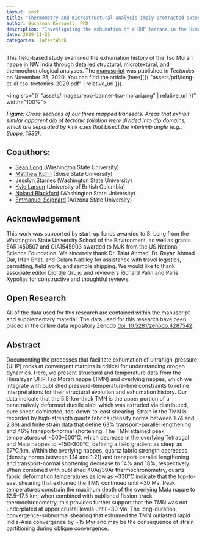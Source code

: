 ```yaml
---
layout: post
title: "Thermometry and microstructural analysis imply protracted extensional exhumation of the Tso Morari UHP nappe, northwestern Himalaya: implications for models of UHP exhumation"
author: Buchanan Kerswell, PhD
description: "Investigating the exhumation of a UHP terrane in the Himalaya"
date: 2020-11-25
categories: latestWork
---
```


This field-based study examined the exhumation history of the Tso Morari nappe in NW India through detailed structural, microtextural, and thermochronological analyses. The [manuscript](https://agupubs.onlinelibrary.wiley.com/doi/full/10.1029/2020TC006482) was published in *Tectonics* on November 25, 2020. You can find the article [here]({{ "assets/pdf/long-et-al-tso-tectonics-2020.pdf" | relative_url }}).

<img src="{{ "assets/images/repo-banner-tso-morari.png" | relative_url }}" width="100%">

***Figure:*** *Cross sections of our three mapped transects. Areas that exhibit similar apparent dip of tectonic foliation were divided into dip domains, which are separated by kink axes that bisect the interlimb angle (e.g., Suppe, 1983).*

## Coauthors:

 - [Sean Long](https://scholar.google.com/citations?user=P9FprbkAAAAJ&hl=en&oi=ao) (Washington State University)
 - [Matthew Kohn](https://scholar.google.com/citations?user=xSyB1KQAAAAJ&hl=en) (Boise State University)
 - Jesslyn Starnes (Washington State University)
 - [Kyle Larson](https://scholar.google.com/citations?user=mPKPZPMAAAAJ&hl=en&oi=ao) (University of British Columbia)
 - [Noland Blackford](https://scholar.google.com/citations?user=Dao6M04AAAAJ&hl=en&oi=ao) (Washington State University)
 - [Emmanuel Soignard](https://scholar.google.com/citations?user=K3FWldkAAAAJ&hl=en&oi=ao) (Arizona State University)

## Acknowledgement

This work was supported by start-up funds awarded to S. Long from the Washington State University School of the Environment, as well as grants EAR1450507 and OIA1545903 awarded to MJK from the US National Science Foundation. We sincerely thank Dr. Talat Ahmad, Dr. Reyaz Ahmad Dar, Irfan Bhat, and Gulam Nabiley for assistance with travel logistics, permitting, field work, and sample shipping. We would like to thank associate editor Djordje Grujic and reviewers Richard Palin and Paris Xypolias for constructive and thoughtful reviews.

## Open Research

All of the data used for this research are contained within the manuscript and supplementary material. The data used for this research have been placed in the online data repository Zenodo [doi: 10.5281/zenodo.4287542](https://zenodo.org/record/4287542#.X7wSvrN7mUk).

## Abstract

Documenting the processes that facilitate exhumation of ultrahigh-pressure (UHP) rocks at convergent margins is critical for understanding orogen dynamics. Here, we present structural and temperature data from the Himalayan UHP Tso Morari nappe (TMN) and overlying nappes, which we integrate with published pressure-temperature-time constraints to refine interpretations for their structural evolution and exhumation history. Our data indicate that the 5.5-km-thick TMN is the upper portion of a penetratively deformed ductile slab, which was extruded via distributed, pure shear-dominated, top-down-to-east shearing. Strain in the TMN is recorded by high-strength quartz fabrics (density norms between 1.74 and 2.86) and finite strain data that define 63% transport-parallel lengthening and 46% transport-normal shortening. The TMN attained peak temperatures of ~500–600°C, which decrease in the overlying Tetraogal and Mata nappes to ~150–300°C, defining a field gradient as steep as 67°C/km. Within the overlying nappes, quartz fabric strength decreases (density norms between 1.14 and 1.21) and transport-parallel lengthening and transport-normal shortening decrease to 14% and 18%, respectively. When combined with published 40Ar/39Ar thermochronometry, quartz fabric deformation temperatures as low as ~330°C indicate that the top-to-east shearing that exhumed the TMN continued until ~30 Ma. Peak temperatures constrain the maximum depth of the overlying Mata nappe to 12.5–17.5 km; when combined with published fission-track thermochronometry, this provides further support that the TMN was not underplated at upper crustal levels until ~30 Ma. The long-duration, convergence-subnormal shearing that exhumed the TMN outlasted rapid India-Asia convergence by ~15 Myr and may be the consequence of strain partitioning during oblique convergence.
